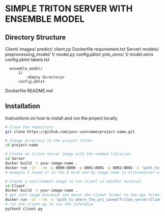 # SIMPLE TRITON SERVER WITH ENSEMBLE MODEL

## Directory Structure
Client/
  images/
  predict/
  client.py
  Dockerfile
  requirement.txt
Server/
  models/
      preprocessing_model/
          1/
              model.py
          config.pbtxt
      yolo_onnx/
          1/
              model.onnx
          config.pbtxt
          labels.txt
      
          
      ensemble_model/
          1/
              <Empty Directory>
          config.pbtxt
  Dockerfile
README.md

## Installation
Instructions on how to install and run the project locally.

```bash
# Clone the repository
git clone https://github.com/your-username/project-name.git

# Change directory to the project folder
cd project-name

# Create an triton server image with the needed libraries
cd Server
docker build -t your-image-name . 
docker run -it --rm -p 8000:8000 -p 8001:8001 -p 8002:8002 -v "path_to_where_the_prj_saved/Triton_server/Server/models:/models" your-image-name:latest tritonserver --model-repository=/models
# example I saved it in the D disk and my image name is tritonserver-with-opencv:latest : docker run -it --rm -p 8000:8000 -p 8001:8001 -p 8002:8002 -v "D:/Triton_server/Server/models:/models" tritonserver-with-opencv:latest tritonserver --model-repository=/models 

# Create a environment image to run client in another terminal
cd Client
docker build -t your-image-name .
# get into image bin/bash and mount the Client folder to the app folder in image
docker run -it --rm -v "path_to_where_the_prj_saved/Triton_server/Client:/app" custom /bin/bash
# run the client.py to run the inference
python3 client.py
